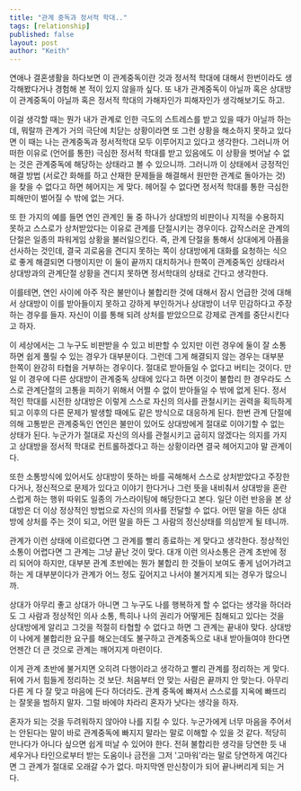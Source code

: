 ```yaml
---
title: "관계 중독과 정서적 학대.."
tags: [relationship]
published: false
layout: post
author: "Keith"
---
```


연애나 결혼생활을 하다보면 이 관계중독이란 것과 정서적 학대에 대해서 한번이라도 생각해봤다거나 경험해 본 적이 있지 않을까 싶다. 또 내가 관계중독이 아닐까 혹은 상대방이 관계중독이 아닐까 혹은 정서적 학대의 가해자인가 피해자인가 생각해보기도 하고. 

이걸 생각할 때는 뭔가 내가 관계로 인한 극도의 스트레스를 받고 있을 때가 아닐까 하는데, 뭐랄까 관계가 거의 극단에 치닫는 상황이라면 또 그런 상황을 해소하지 못하고 있다면 이 때는 나는 관계중독과 정서적학대 모두 이루어지고 있다고 생각한다. 그러니까 어떠한 이유로 (언어를 통한) 극심한 정서적 학대를 받고 있음에도 이 상황을 벗어날 수 없는 것은 관계중독에 해당하는 상태라고 볼 수 있으니까. 그러니까 이 상태에서 긍정적인 해결 방법 (서로간 화해를 하고 산재한 문제들을 해결해서 원만한 관계로 돌아가는 것)을 찾을 수 없다고 하면 헤어지는 게 맞다. 헤어질 수 없다면 정서적 학대를 통한 극심한 피해만이 벌어질 수 밖에 없는 거다.

또 한 가지의 예를 들면 연인 관계인 둘 중 하나가 상대방의 비판이나 지적을 수용하지 못하고 스스로가 상처받았다는 이유로 관계를 단절시키는 경우이다. 갑작스러운 관계의 단절은 일종의 파워게임 상황을 불러일으킨다. 즉, 관계 단절을 통해서 상대에게 아픔을 선사하는 것인데, 결국 괴로움을 견디지 못하는 쪽이 상대방에게 대화를 요청하는 식으로 좋게 해결되면 다행이지만 이 둘이 끝까지 대치하거나 한쪽이 관계중독인 상태라서 상대방과의 관계단절 상황을 견디지 못하면 정서학대의 상태로 간다고 생각한다.

이를테면, 연인 사이에 아주 작은 불만이나 불합리한 것에 대해서 잠시 언급한 것에 대해서 상대방이 이를 받아들이지 못하고 강하게 부인하거나 상대방이 너무 민감하다고 주장하는 경우를 들자. 자신이 이를 통해 되려 상처를 받았으므로 강제로 관계를 중단시킨다고 하자. 

이 세상에서는 그 누구도 비판받을 수 있고 비판할 수 있지만 이런 경우에 둘이 잘 소통하면 쉽게 풀릴 수 있는 경우가 대부분이다. 그런데 그게 해결되지 않는 경우는 대부분 한쪽이 완강히 타협을 거부하는 경우이다. 절대로 받아들일 수 없다고 버티는 것이다. 만일 이 경우에 다른 상대방이 관계중독 상태에 있다고 하면 이것이 불합리 한 경우라도 스스로 관계단절의 고통을 피하기 위해서 어쩔 수 없이 받아들일 수 밖에 없게 된다. 정서적인 학대를 시전한 상대방은 이렇게 스스로 자신의 의사를 관철시키는 권력을 획득하게 되고 이후의 다른 문제가 발생할 때에도 같은 방식으로 대응하게 된다. 한번 관계 단절에 의해 고통받은 관계중독인 연인은 불만이 있어도 상대방에게 절대로 이야기할 수 없는 상태가 된다. 누군가가 절대로 자신의 의사를 관철시키고 굽히지 않겠다는 의지를 가지고 상대방을 정서적 학대로 컨트롤하겠다고 하는 상황이라면 결국 헤어지고야 말 관계이다.

또한 소통방식에 있어서도 상대방이 뜻하는 바를 곡해해서 스스로 상처받았다고 주장한다거나, 정신적으로 문제가 있다고 이야기 한다거나 그런 뜻을 내비춰서 상대방을 혼란스럽게 하는 행위 따위도 일종의 가스라이팅에 해당한다고 본다. 일단 이런 반응을 본 상대방은 더 이상 정상적인 방법으로 자신의 의사를 전달할 수 없다. 어떤 말을 하든 상대방에 상처를 주는 것이 되고, 어떤 말을 하든 그 사람의 정신상태를 의심받게 될 테니까.

관계가 이런 상태에 이르렀다면 그 관계를 빨리 종료하는 게 맞다고 생각한다. 정상적인 소통이 어렵다면 그 관계는 그냥 끝난 것이 맞다. 대개 이런 의사소통은 관계 초반에 정리 되어야 하지만, 대부분 관계 초반에는 뭔가 불합리 한 것들이 보여도 좋게 넘어가려고 하는 게 대부분이다가 관계가 어느 정도 깊어지고 나서야 불거지게 되는 경우가 많으니까. 

상대가 아무리 좋고 상대가 아니면 그 누구도 나를 행복하게 할 수 없다는 생각을 하더라도 그 사람과 정상적인 의사 소통, 특히나 나의 권리가 어떻게든 침해되고 있다는 것을 상대방에게 알리고 그것을 적절히 타협할 수 없다고 하면 그 관계는 끝내야 맞다. 상대방이 나에게 불합리한 요구를 해오는데도 불구하고 관계중독으로 내내 받아들여야 한다면 언젠간 더 큰 것으로 관계는 깨어지게 마련이다. 

이게 관계 초반에 불거지면 오히려 다행이라고 생각하고 빨리 관계를 정리하는 게 맞다. 뒤에 가서 힘들게 정리하는 것 보단. 처음부터 안 맞는 사람은 끝까지 안 맞는다. 아무리 다른 게 다 잘 맞고 마음에 든다 하더라도. 관계 중독에 빠져서 스스로를 지옥에 빠뜨리는 잘못을 범하지 말자. 그럴 바에야 차라리 혼자가 낫다는 생각을 하자. 

혼자가 되는 것을 두려워하지 않아야 나를 지킬 수 있다. 누군가에게 너무 마음을 주어서는 안된다는 말이 바로 관계중독에 빠지지 말라는 말로 이해할 수 있을 것 같다. 적당히 만나다가 아니다 싶으면 쉽게 떠날 수 있어야 한다. 전혀 불합리한 생각을 당연한 듯 내세우거나 타인으로부터 받는 도움이나 금전을 그저 '고마워'라는 말로 당연하게 여긴다면 그 관계가 절대로 오래갈 수가 없다. 마지막엔 만신창이가 되어 끝나버리게 되는 거다.